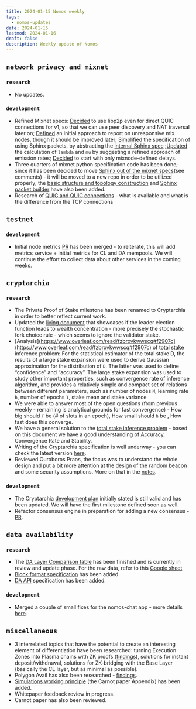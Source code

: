 ```yaml
---
title: 2024-01-15 Nomos weekly
tags:
  - nomos-updates
date: 2024-01-15
lastmod: 2024-01-16
draft: false
description: Weekly update of Nomos
---
```

## `network privacy and mixnet`

### `research`

- No updates.
### `development`

- Refined Mixnet specs: [Decided](https://www.notion.so/Mixnet-Specification-807b624444a54a4b88afa1cc80e100c2?pvs=4#8113c6871a8c4bdc8ae469f8fd96c061) to use libp2p even for direct QUIC connections for v1, so that we can use peer discovery and NAT traversal later on; [Defined](https://www.notion.so/Mixnet-Specification-807b624444a54a4b88afa1cc80e100c2?pvs=4#7cefe07a3ac04af091a5a8945d11067a) an initial approach to report on unresponsive mix nodes, though it should be improved later; [Simplified](https://www.notion.so/Mixnet-Specification-807b624444a54a4b88afa1cc80e100c2?pvs=4#df9f03a808134ae19c085ca40b82161c) the specification of using Sphinx packets, by abstracting the [internal Sphinx spec](https://www.notion.so/Sphinx-Packet-Specification-1c96e0e8aa8a4241ae9c1417c67714b7) ;[Updated](https://www.notion.so/Mixnet-Specification-807b624444a54a4b88afa1cc80e100c2?pvs=4#67865a813ab8466987ed54cf92eb86cb) the calculation of `lambda` and `mu` by suggesting a refined approach of emission rates; [Decided](https://www.notion.so/Mixnet-Specification-807b624444a54a4b88afa1cc80e100c2?pvs=4#15ccbb03a44f42658ea67a33527ecea2) to start with only mixnode-defined delays.
- Three quarters of mixnet python specification code has been done; since it has been decided to move [Sphinx out of the mixnet specs](https://github.com/logos-co/nomos-specs/pull/46)(see comments) - it will be moved to a new repo in order to be utilized properly; the [basic structure and topology construction](https://github.com/logos-co/nomos-specs/pull/44) and [Sphinx packet builder](https://github.com/logos-co/nomos-specs/pull/47) have also been added.
- Research of [QUIC and QUIC connections](https://www.notion.so/QUIC-and-QUIC-connections-management-bd7974e3a9914b8d819fd50e6f6a6410) - what is available and what is the difference from the TCP connections
## `testnet`

### `development`

- Initial node metrics [PR](https://github.com/logos-co/nomos-node/pull/522) has been merged - to reiterate, this will add metrics service + initial metrics for CL and DA mempools. We will continue the effort to collect data about other services in the coming weeks.

## `cryptarchia`

### `research`

- The Private Proof of Stake milestone has been renamed to Cryptarchia in order to better reflect current work.
- Updated the [living document](https://www.notion.so/Does-Crypsinous-Leader-Election-Function-lead-to-wealth-concentration-in-PoS-b81f07a791b745438443f51f00ac258f?pvs=4#1df422f6cc204cb8b362f41cda260b8b) that showcases if the leader election function leads to wealth concentration - more precisely the stochastic fork choice rule - which seems to ignore the validator stake.
- [Analysis](https://www.overleaf.com/read/fzbrxvkwwscq#f2907c](https://www.overleaf.com/read/fzbrxvkwwscq#f2907c) of total stake inference problem: For the statistical estimator of the total stake D, the results of a large stake expansion were used to derive Gaussian approximation for the distribution of `D`. The latter was used to define “confidence” and “accuracy”. The large stake expansion was used to study other important properties, such as convergence rate of inference algorithm, and provides a relatively simple and compact set of relations between different parameters, such as number of nodes `N`, learning rate `h`, number of epochs `T`, stake mean and stake variance
- We were able to answer most of the open questions (from previous weekly - remaining is analytical grounds for fast convergence) - How big should `T` be (# of slots in an epoch), How small should `h` be , How fast does this converge.
- We have a general solution to the [total stake inference problem](https://www.notion.so/Lottery-Function-65f5ed5522b64c36b625652023318d88?pvs=4#7978b9a3f3964c3b9751b2644875506e) - based on this document we have a good understanding of Accuracy, Convergence Rate and Stability.
- Writing of the Cryptarchia specification is well underway - you can check the latest version [here](https://www.notion.so/Cryptarchia-Specifications-a11d16a37c81452a8c89a94ced3ceef5#c69e608758574a85b7278470bd812ef0).
- Reviewed Ouroboros Praos, the focus was to understand the whole design and put a bit more attention at the design of the random beacon and some security assumptions. More on that in the [notes](https://www.notion.so/Ouroboros-Family-8cd7285459f640b088716905ab03474f).

### `development`

- The Cryptarchia [development plan](https://www.notion.so/Crypsinous-planning-f18ea790291141bea19b496c1f59b28c) initially stated is still valid and has been updated. We will have the first milestone defined soon as well.
- Refactor consensus engine in preparation for adding a new consensus - [PR](https://github.com/logos-co/nomos-node/pull/556).

## `data availability`

### `research`

- The [DA Layer Comparison table](https://www.notion.so/DA-Layer-Comparison-Table-5848811f0af042e2b24c10d3cea9b0a8) has been finished and is currently in review and update phase. For the raw data, refer to this [Google sheet](https://docs.google.com/spreadsheets/d/1I2hk69hWLVXaATC5048tLcw2qUTjiZORIzL0y90PTLg/edit#gid=0)
- [Block format specification](https://www.notion.so/Block-Format-Specification-10c4cfef8b8946b8a54344cf97b16938) has been added.
- [DA API](https://www.notion.so/DA-Api-specification-83000d9c2f3f45b586cd55c5c195cce5) specification has been added.

### `development`

- Merged a couple of small fixes for the nomos-chat app - more details [here](https://github.com/logos-co/nomos-node/pull/555).

## `miscellaneous`

- 3 interrelated topics that have the potential to create an interesting element of differentiation have been researched: turning Execution Zones into Plasma chains with ZK proofs ([findings](https://www.notion.so/Plasma-ca4bfeb776e240859f954e8511103111)), solutions for instant deposit/withdrawal, solutions for ZK-bridging with the Base Layer (basically the CL layer, but as minimal as possible).
- Polygon Avail has also been researched - [findings](https://www.notion.so/Polygon-Avail-bc5bfbbf78c74b9aba6d4500d961ef03).
- [Simulations working principle](https://www.notion.so/Simulations-working-principle-Carnot-paper-Appendix-c83740646adf4dd58e6b3212f7c1b666) (the Carnot paper Appendix) has been added.
- Whitepaper feedback review in progress.
- Carnot paper has also been reviewed.

